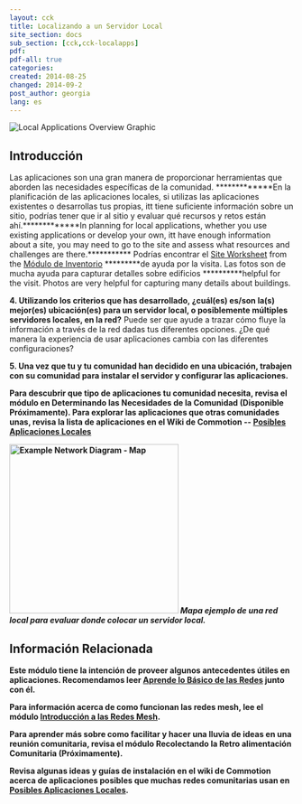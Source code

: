 ```yaml
---
layout: cck
title: Localizando a un Servidor Local
site_section: docs
sub_section: [cck,cck-localapps]
pdf:
pdf-all: true
categories:
created: 2014-08-25
changed: 2014-09-2
post_author: georgia
lang: es
---
```

<p><img alt="Local Applications Overview Graphic" src="/files/CCK_LocalApps_overview.png" class="img-responsive"></p>

<section id="introduction">
<h2>Introducción</h2>

<p>Las aplicaciones son una gran manera de proporcionar herramientas que aborden las necesidades específicas de la comunidad. *************En la planificación de las aplicaciones locales, si utilizas las aplicaciones existentes o desarrollas tus propias, itt tiene suficiente información sobre un sitio, podrías tener que ir al sitio y evaluar qué recursos y retos están ahí.</strong>*************In planning for local applications, whether you use existing applications or develop your own, itt have enough information about a site, you may need to go to the site and assess what resources and challenges are there.</strong>*********** Podrías encontrar el <a href="https://commotionwireless.net/files/cck/planning/5.2-CCK-Planning-SiteWorksheet.pdf">Site Worksheet</a> from the <a href="/docs/cck/planning/inventory-the-neighborhood/">Módulo de Inventorio</a> *********de ayuda por la visita. Las fotos son de mucha ayuda para capturar detalles sobre edificios **********helpful for the visit. Photos are very helpful for capturing many details about buildings.</p>

<p><strong>4. Utilizando los criterios que has desarrollado, ¿cuál(es) es/son la(s) mejor(es) ubicación(es) para un servidor local, o posiblemente múltiples servidores locales, en la red?</strong> Puede ser que ayude a trazar cómo fluye la información a través de la red dadas tus diferentes opciones. ¿De qué manera la experiencia de usar aplicaciones cambia con las diferentes configuraciones?</p>

<p><strong>5.  Una vez que tu y tu comunidad han decidido en una ubicación, trabajen con su comunidad para instalar el servidor y configurar las aplicaciones.</p>

<p>Para descubrir que tipo de aplicaciones tu comunidad necesita, revisa el módulo en <strong>Determinando las Necesidades de la Comunidad</strong> (Disponible Próximamente). Para explorar las aplicaciones que otras comunidades unas, revisa la lista de aplicaciones en el Wiki de Commotion -- <a href="https://wiki.commotionwireless.net/doku.php/development_resources/application_server/start">Posibles Aplicaciones Locales</a></p>

<p>
	<img alt="Example Network Diagram - Map" src="/files/CCK_LocalApps_ServerLocateExample.jpg" width="300">
	<em>Mapa ejemplo de una red local para evaluar donde colocar un servidor local.</em>
</p>

</section>


<section class="related-information" id="related-information">
<h2>Información Relacionada</h2>

<p>Este módulo tiene la intención de proveer algunos antecedentes útiles en aplicaciones. Recomendamos leer <strong><a href="/docs/cck/networking/learn-networking-basics/">Aprende lo Básico de las Redes</a></strong> junto con él.</p>

<p>Para información acerca de como funcionan las redes mesh, lee el módulo <strong><a href="/docs/cck/networking/intro-to-mesh/">Introducción a las Redes Mesh</a></strong>.</p>

<p>Para aprender más sobre como facilitar y hacer una lluvia de ideas en una reunión comunitaria, revisa el módulo <strong>Recolectando la Retro alimentación Comunitaria</strong> (Próximamente). </p>

<p>Revisa algunas ideas y guías de instalación en el wiki de Commotion acerca de aplicaciones posibles que muchas redes comunitarias usan en <a href="https://wiki.commotionwireless.net/doku.php/development_resources/application_server/start">Posibles Aplicaciones Locales</a>.

</p>
</section>
